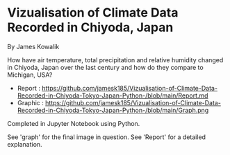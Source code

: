 # Vizualisation of Climate Data Recorded in Chiyoda, Japan

By James Kowalik

How have air temperature, total precipitation and relative humidity changed in Chiyoda, Japan over the last century and how do they compare to Michigan, USA?

- Report : https://github.com/jamesk185/Vizualisation-of-Climate-Data-Recorded-in-Chiyoda-Tokyo-Japan-Python-/blob/main/Report.md
- Graphic : https://github.com/jamesk185/Vizualisation-of-Climate-Data-Recorded-in-Chiyoda-Tokyo-Japan-Python-/blob/main/Graph.png

Completed in Jupyter Notebook using Python.

See 'graph' for the final image in question.
See 'Report' for a detailed explanation.

